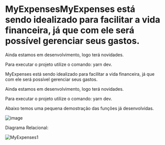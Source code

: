 # MyExpensesMyExpenses está sendo idealizado para facilitar a vida financeira, já que com ele será possível gerenciar seus gastos.

Ainda estamos em desenvolvimento, logo terá novidades.

Para executar o projeto utilize o comando: yarn dev.

MyExpenses está sendo idealizado para facilitar a vida financeira, já que com ele será possível gerenciar seus gastos.

Ainda estamos em desenvolvimento, logo terá novidades.

Para executar o projeto utilize o comando: yarn dev.

Abaixo temos uma pequena demostração das funções já desenvolvidas.

![image](https://user-images.githubusercontent.com/81370546/192118392-4b554550-03b7-4c11-af45-97a19ef54dbc.png)


Diagrama Relacional:

![MyExpenses1](https://user-images.githubusercontent.com/81370546/197877380-c2b7f25e-cb84-493d-9363-fafc742d4072.png)
